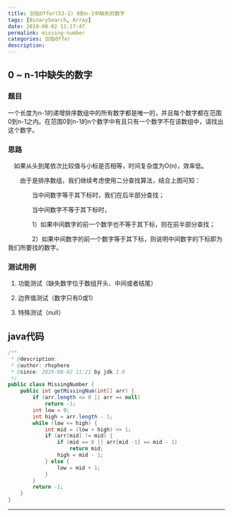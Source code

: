 ```yaml
---
title: 剑指Offer(53-2) 0到n-1中缺失的数字
tags: [BinarySearch, Array]
date: 2019-08-02 11:17:47
permalink: missing-number
categories: 剑指Offer
description:
---
```

<p class="description"></p>


<!-- more -->

## 0 ~ n-1中缺失的数字

### 题目
一个长度为n-1的递增排序数组中的所有数字都是唯一的，并且每个数字都在范围0到n-1之内。在范围0到n-1的n个数字中有且只有一个数字不在该数组中，请找出这个数字。

### 思路

　如果从头到尾依次比较值与小标是否相等，时间复杂度为O(n)，效率低。

　　由于是排序数组，我们继续考虑使用二分查找算法，结合上图可知：

　　　　当中间数字等于其下标时，我们在后半部分查找；

　　　　当中间数字不等于其下标时，

　　　　1）如果中间数字的前一个数字也不等于其下标，则在前半部分查找；

　　　　2）如果中间数字的前一个数字等于其下标，则说明中间数字的下标即为我们所要找的数字。

### 测试用例

1. 功能测试（缺失数字位于数组开头、中间或者结尾）

2. 边界值测试（数字只有0或1）

3. 特殊测试（null）

## java代码
```java
/**
 * @description:
 * @author: rhsphere
 * @since: 2019-08-02 11:21 by jdk 1.8
 */
public class MissingNumber {
    public int getMissingNum(int[] arr) {
        if (arr.length <= 0 || arr == null)
            return -1;
        int low = 0;
        int high = arr.length - 1;
        while (low <= high) {
            int mid = (low + high) >> 1;
            if (arr[mid] != mid) {
                if (mid == 0 || arr[mid -1] == mid - 1)
                    return mid;
                high = mid - 1;
            } else {
                low = mid + 1;
            }
        }
        return -1;
    }
}
```




<hr />